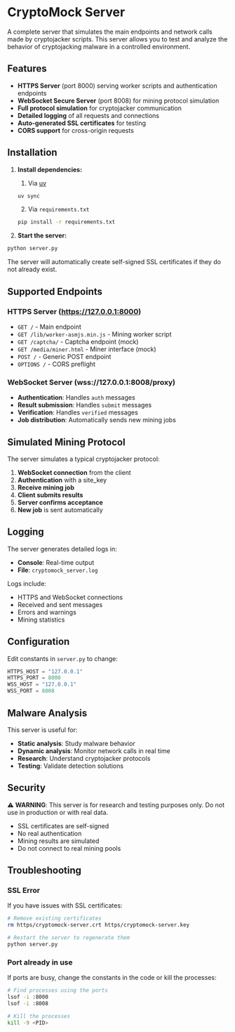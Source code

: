 # CryptoMock Server

A complete server that simulates the main endpoints and network calls made by cryptojacker scripts. This server allows you to test and analyze the behavior of cryptojacking malware in a controlled environment.

## Features

- **HTTPS Server** (port 8000) serving worker scripts and authentication endpoints
- **WebSocket Secure Server** (port 8008) for mining protocol simulation
- **Full protocol simulation** for cryptojacker communication
- **Detailed logging** of all requests and connections
- **Auto-generated SSL certificates** for testing
- **CORS support** for cross-origin requests

## Installation

1. **Install dependencies:**

    1.  Via [uv](https://docs.astral.sh/uv/getting-started/installation/)
    ```bash
    uv sync
    ```

    2. Via `requirements.txt`
    ```bash
    pip install -r requirements.txt
    ```


2. **Start the server:**
```bash
python server.py
```

The server will automatically create self-signed SSL certificates if they do not already exist.

## Supported Endpoints

### HTTPS Server (https://127.0.0.1:8000)

- `GET /` - Main endpoint
- `GET /lib/worker-asmjs.min.js` - Mining worker script
- `GET /captcha/` - Captcha endpoint (mock)
- `GET /media/miner.html` - Miner interface (mock)
- `POST /` - Generic POST endpoint
- `OPTIONS /` - CORS preflight

### WebSocket Server (wss://127.0.0.1:8008/proxy)

- **Authentication**: Handles `auth` messages
- **Result submission**: Handles `submit` messages
- **Verification**: Handles `verified` messages
- **Job distribution**: Automatically sends new mining jobs

## Simulated Mining Protocol

The server simulates a typical cryptojacker protocol:

1. **WebSocket connection** from the client
2. **Authentication** with a site_key
3. **Receive mining job**
4. **Client submits results**
5. **Server confirms acceptance**
6. **New job** is sent automatically


## Logging

The server generates detailed logs in:

- **Console**: Real-time output
- **File**: `cryptomock_server.log`

Logs include:
- HTTPS and WebSocket connections
- Received and sent messages
- Errors and warnings
- Mining statistics

## Configuration

Edit constants in `server.py` to change:

```python
HTTPS_HOST = "127.0.0.1"
HTTPS_PORT = 8000
WSS_HOST = "127.0.0.1"
WSS_PORT = 8008
```

## Malware Analysis

This server is useful for:

- **Static analysis**: Study malware behavior
- **Dynamic analysis**: Monitor network calls in real time
- **Research**: Understand cryptojacker protocols
- **Testing**: Validate detection solutions

## Security

⚠️ **WARNING**: This server is for research and testing purposes only. Do not use in production or with real data.

- SSL certificates are self-signed
- No real authentication
- Mining results are simulated
- Do not connect to real mining pools

## Troubleshooting

### SSL Error
If you have issues with SSL certificates:
```bash
# Remove existing certificates
rm https/cryptomock-server.crt https/cryptomock-server.key

# Restart the server to regenerate them
python server.py
```

### Port already in use
If ports are busy, change the constants in the code or kill the processes:
```bash
# Find processes using the ports
lsof -i :8000
lsof -i :8008

# Kill the processes
kill -9 <PID>
```

